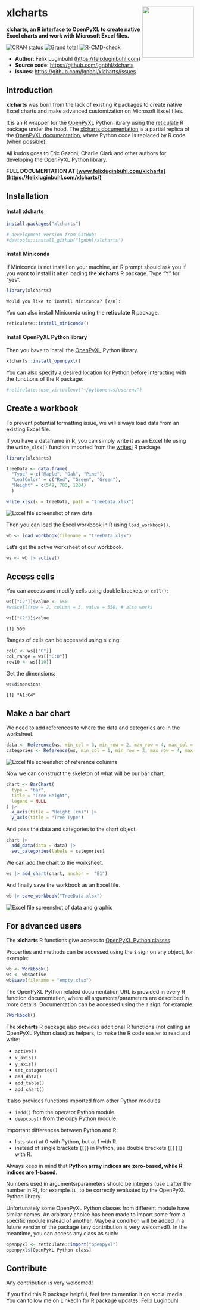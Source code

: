 # xlcharts <img src="man/figures/logo.png" align="right" width="138" />

**xlcharts, an R interface to OpenPyXL to create native Excel charts and work with Microsoft Excel files.**

<!-- badges: start -->
[![CRAN status](https://www.r-pkg.org/badges/version/xlcharts)](https://CRAN.R-project.org/package=xlcharts)
[![Grand total](https://cranlogs.r-pkg.org/badges/grand-total/xlcharts)](https://cran.r-project.org/package=xlcharts)
[![R-CMD-check](https://github.com/lgnbhl/xlcharts/actions/workflows/R-CMD-check.yaml/badge.svg)](https://github.com/lgnbhl/xlcharts/actions/workflows/R-CMD-check.yaml)
<!-- badges: end -->

- **Author**: Félix Luginbühl (<https://felixluginbuhl.com>)
- **Source code**: <https://github.com/lgnbhl/xlcharts>
- **Issues**: <https://github.com/lgnbhl/xlcharts/issues>

## Introduction

**xlcharts** was born from the lack of existing R packages to create native Excel
charts and make advanced customization on Microsoft Excel files.

It is an R wrapper for the
<a href="https://openpyxl.readthedocs.io" target="_blank">OpenPyXL</a> Python library using the
<a href="https://rstudio.github.io/reticulate/" target="_blank">reticulate</a>
R package under the hood. The [xlcharts documentation](https://felixluginbuhl.com/xlcharts/) is a
partial replica of the
<a href="https://openpyxl.readthedocs.io" target="_blank">OpenPyXL documentation</a>, where Python code is replaced by R code (when
possible).

All kudos goes to Eric Gazoni, Charlie Clark and other authors for developing the OpenPyXL Python library.

**FULL DOCUMENTATION AT [www.felixluginbuhl.com/xlcharts](https://felixluginbuhl.com/xlcharts/)**

## Installation

#### Install xlcharts 

``` r
install.packages("xlcharts")

# development version from GitHub:
#devtools::install_github("lgnbhl/xlcharts")
```

#### Install Miniconda

If Miniconda is not install on your machine, an R prompt should ask you
if you want to install it after loading the **xlcharts** R package. Type
“Y” for “yes”.

``` r
library(xlcharts)
```

    Would you like to install Miniconda? [Y/n]:

You can also install Miniconda using the **reticulate** R package.

``` r
reticulate::install_miniconda()
```

#### Install OpenPyXL Python library

Then you have to install the [OpenPyXL](https://openpyxl.readthedocs.io)
Python library.

``` r
xlcharts::install_openpyxl()
```

You can also specify a desired location for Python before interacting
with the functions of the R package.

``` r
#reticulate::use_virtualenv("~/pythonenvs/userenv")
```


## Create a workbook

To prevent potential formatting issue, we will always load data from an existing Excel file.

If you have a dataframe in R, you can simply write it as an Excel file
using the `write_xlsx()` function imported from the
[writexl](https://docs.ropensci.org/writexl/) R package.

``` r
library(xlcharts)

treeData <- data.frame(
  "Type" = c("Maple", "Oak", "Pine"), 
  "LeafColor" = c("Red", "Green", "Green"), 
  "Height" = c(549, 783, 1204)
  )

write_xlsx(x = treeData, path = "treeData.xlsx")
```

<img src="man/figures/treedata-raw.png" alt="Excel file screenshot of raw data"/>

Then you can load the Excel workbook in R using `load_workbook()`.

``` r
wb <- load_workbook(filename = "treeData.xlsx")
```

Let’s get the active worksheet of our workbook.

``` r
ws <- wb |> active()
```

## Access cells

You can access and modify cells using double brackets or `cell()`:

``` r
ws[["C2"]]$value <- 550
#ws$cell(row = 2, column = 3, value = 550) # also works

ws[["C2"]]$value
```

    [1] 550

Ranges of cells can be accessed using slicing:

``` r
colC <- ws[["C"]]
col_range = ws[["C:D"]]
row10 <- ws[[10]]
```

Get the dimensions:

``` r
ws$dimensions
```

    [1] "A1:C4"

## Make a bar chart

We need to add references to where the data and categories are in the
worksheet.

``` r
data <- Reference(ws, min_col = 3, min_row = 2, max_row = 4, max_col = 3)
categories <- Reference(ws, min_col = 1, min_row = 2, max_row = 4, max_col = 1)
```

<img src="man/figures/treedata-references.png" alt="Excel file screenshot of 
reference columns"   />

Now we can construct the skeleton of what will be our bar chart.

``` r
chart <- BarChart(
  type = "bar",
  title = "Tree Height",
  legend = NULL
) |>
  x_axis(title = "Height (cm)") |>
  y_axis(title = "Tree Type")
```

And pass the data and categories to the chart object.

``` r
chart |>
  add_data(data = data) |>
  set_categories(labels = categories)
```

We can add the chart to the worksheet.

``` r
ws |> add_chart(chart, anchor =  "E1")
```

And finally save the workbook as an Excel file.

``` r
wb |> save_workbook("TreeData.xlsx")
```

<img src="man/figures/treedata-bar.png" alt="Excel file screenshot of 
data and graphic"  />

## For advanced users

The **xlcharts** R functions give access to [OpenPyXL Python
classes](https://openpyxl.readthedocs.io/en/stable/api/openpyxl.html).

Properties and methods can be accessed using the `$` sign on any object,
for example:

``` r
wb <- Workbook()
ws <- wb$active
wb$save(filename = "empty.xlsx")
```

The OpenPyXL Python related documentation URL is provided in every R
function documentation, where all arguments/parameters are described in
more details. Documentation can be accessed using the `?` sign, for
example:

``` r
?Workbook()
```

The **xlcharts** R package also provides additional R functions (not calling an OpenPyXL Python class) as helpers, to make the R code easier to read and write:

- `active()`
- `x_axis()`
- `y_axis()`
- `set_catagories()`
- `add_data()`
- `add_table()`
- `add_chart()` 

It also provides functions imported from other Python modules:

- `iadd()` from the operator Python module.
- `deepcopy()` from the copy Python module.

Important differences between Python and R:

- lists start at 0 with Python, but at 1 with R.
- instead of single brackets (`[]`) in Python, use double brackets
  (`[[]]`) with R.

Always keep in mind that **Python array indices are zero-based, while R
indices are 1-based**.

Numbers used in arguments/parameters should be integers (use `L` after
the number in R), for example `1L`, to be correctly evaluated by the
OpenPyXL Python library.

Unfortunately some OpenPyXL Python classes from different module have similar names. An arbitrary choice has been made to import some from a 
specific module instead of another. Maybe a condition will be added in 
a future version of the package (any contribution is very welcomed!). In 
the meantime, you can access any class as such:

``` r
openpyxl <- reticulate::import("openpyxl")
openpyxl$[OpenPyXL Python class]
```

## Contribute

Any contribution is very welcomed!

If you find this R package helpful, feel free to mention it on social
media. You can follow me on LinkedIn for R package updates:
[Felix Luginbuhl](https://www.linkedin.com/in/FelixLuginbuhl).
